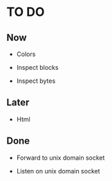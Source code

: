 TO DO
=====


Now
---

* Colors

* Inspect blocks

* Inspect bytes


Later
-----

* Html


Done
----

* Forward to unix domain socket

* Listen on unix domain socket


